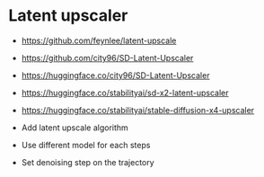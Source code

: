 # Latent upscaler

- https://github.com/feynlee/latent-upscale
- https://github.com/city96/SD-Latent-Upscaler
- https://huggingface.co/city96/SD-Latent-Upscaler
- https://huggingface.co/stabilityai/sd-x2-latent-upscaler
- https://huggingface.co/stabilityai/stable-diffusion-x4-upscaler

- Add latent upscale algorithm
- Use different model for each steps
- Set denoising step on the trajectory